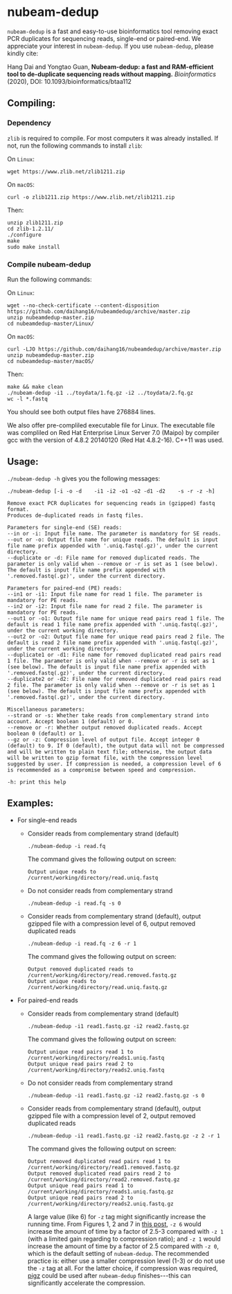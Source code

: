 # nubeam-dedup
`nubeam-dedup` is a fast and easy-to-use bioinformatics tool removing exact PCR duplicates for sequencing reads, single-end or paired-end. We appreciate your interest in `nubeam-dedup`. If you use `nubeam-dedup`, please kindly cite:

Hang Dai and Yongtao Guan, **Nubeam-dedup: a fast and RAM-efficient tool to de-duplicate sequencing reads without mapping.** *Bioinformatics* (2020), DOI: 10.1093/bioinformatics/btaa112

## Compiling:
### Dependency
`zlib` is required to compile. For most computers it was already installed. If not, run the following commands to install `zlib`:

On `Linux`:
```Shell
wget https://www.zlib.net/zlib1211.zip
```
On `macOS`:
```Shell
curl -o zlib1211.zip https://www.zlib.net/zlib1211.zip
```
Then:
```Shell
unzip zlib1211.zip
cd zlib-1.2.11/
./configure
make
sudo make install
```
### Compile nubeam-dedup
Run the following commands:

On `Linux`:
```Shell
wget --no-check-certificate --content-disposition https://github.com/daihang16/nubeamdedup/archive/master.zip
unzip nubeamdedup-master.zip
cd nubeamdedup-master/Linux/
```
On `macOS`:
```Shell
curl -LJO https://github.com/daihang16/nubeamdedup/archive/master.zip
unzip nubeamdedup-master.zip
cd nubeamdedup-master/macOS/
```
Then:
```Shell
make && make clean
./nubeam-dedup -i1 ../toydata/1.fq.gz -i2 ../toydata/2.fq.gz
wc -l *.fastq
```

You should see both output files have 276884 lines.

We also offer pre-compliled executable file for Linux. The executable file was compliled on Red Hat Enterprise Linux Server 7.0 (Maipo) by compiler gcc with the version of 4.8.2 20140120 (Red Hat 4.8.2-16). C++11 was used.

## Usage:
`./nubeam-dedup -h` gives you the following messages:
```
./nubeam-dedup [-i -o -d    -i1 -i2 -o1 -o2 -d1 -d2    -s -r -z -h]

Remove exact PCR duplicates for sequencing reads in (gzipped) fastq format.
Produces de-duplicated reads in fastq files.

Parameters for single-end (SE) reads:
--in or -i: Input file name. The parameter is mandatory for SE reads.
--out or -o: Output file name for unique reads. The default is input file name prefix appended with '.uniq.fastq(.gz)', under the current directory.
--duplicate or -d: File name for removed duplicated reads. The parameter is only valid when --remove or -r is set as 1 (see below). The default is input file name prefix appended with '.removed.fastq(.gz)', under the current directory.

Parameters for paired-end (PE) reads:
--in1 or -i1: Input file name for read 1 file. The parameter is mandatory for PE reads.
--in2 or -i2: Input file name for read 2 file. The parameter is mandatory for PE reads.
--out1 or -o1: Output file name for unique read pairs read 1 file. The default is read 1 file name prefix appended with '.uniq.fastq(.gz)', under the current working directory.
--out2 or -o2: Output file name for unique read pairs read 2 file. The default is read 2 file name prefix appended with '.uniq.fastq(.gz)', under the current working directory.
--duplicate1 or -d1: File name for removed duplicated read pairs read 1 file. The parameter is only valid when --remove or -r is set as 1 (see below). The default is input file name prefix appended with '.removed.fastq(.gz)', under the current directory.
--duplicate2 or -d2: File name for removed duplicated read pairs read 2 file. The parameter is only valid when --remove or -r is set as 1 (see below). The default is input file name prefix appended with '.removed.fastq(.gz)', under the current directory.

Miscellaneous parameters:
--strand or -s: Whether take reads from complementary strand into account. Accept boolean 1 (default) or 0.
--remove or -r: Whether output removed duplicated reads. Accept boolean 0 (default) or 1.
--gz or -z: Compression level of output file. Accept integer 0 (default) to 9. If 0 (default), the output data will not be compressed and will be written to plain text file; otherwise, the output data will be written to gzip format file, with the compression level suggested by user. If compression is needed, a compression level of 6 is recommended as a compromise between speed and compression.

-h: print this help
```
## Examples:
- For single-end reads
  - Consider reads from complementary strand (default)
  
    ```Shell
    ./nubeam-dedup -i read.fq
    ```
    
    The command gives the following output on screen:
    
    ```
    Output unique reads to /current/working/directory/read.uniq.fastq
    ```
  - Do not consider reads from complementary strand
    
    ```Shell
    ./nubeam-dedup -i read.fq -s 0
    ```
  - Consider reads from complementary strand (default), output gzipped file with a compression level of 6, output removed duplicated reads 
  
    ```Shell
    ./nubeam-dedup -i read.fq -z 6 -r 1
    ```
    
    The command gives the following output on screen:
    
    ```
    Output removed duplicated reads to /current/working/directory/read.removed.fastq.gz    
    Output unique reads to /current/working/directory/read.uniq.fastq.gz
    ```

- For paired-end reads
  - Consider reads from complementary strand (default)
  
    ```Shell
    ./nubeam-dedup -i1 read1.fastq.gz -i2 read2.fastq.gz
    ```
    
    The command gives the following output on screen:
    
    ```
    Output unique read pairs read 1 to /current/working/directory/reads1.uniq.fastq    
    Output unique read pairs read 2 to /current/working/directory/reads2.uniq.fastq
    ```
  - Do not consider reads from complementary strand
  
    ```Shell
    ./nubeam-dedup -i1 read1.fastq.gz -i2 read2.fastq.gz -s 0
    ```
  - Consider reads from complementary strand (default), output gzipped file with a compression level of 2, output removed duplicated reads
  
    ```Shell
    ./nubeam-dedup -i1 read1.fastq.gz -i2 read2.fastq.gz -z 2 -r 1
    ```
    
    The command gives the following output on screen:
    
    ```
    Output removed duplicated read pairs read 1 to /current/working/directory/read1.removed.fastq.gz
    Output removed duplicated read pairs read 2 to /current/working/directory/read2.removed.fastq.gz    
    Output unique read pairs read 1 to /current/working/directory/reads1.uniq.fastq.gz    
    Output unique read pairs read 2 to /current/working/directory/reads2.uniq.fastq.gz
    ```
    
    A large value (like 6) for `-z` tag might significantly increase the running time. From Figures 1, 2 and 7 in [this post](https://clearlinux.org/news-blogs/linux-os-data-compression-options-comparing-behavior), `-z 6` would increase the amount of time by a factor of 2.5-3 compared with `-z 1` (with a limited gain regarding to compression ratio); and `-z 1` would increase the amount of time by a factor of 2.5 compared with `-z 0`, which is the default setting of `nubeam-dedup`. The recommended practice is: either use a smaller compression level (1-3) or do not use the `-z` tag at all. For the latter choice, if compression was required, [pigz](https://zlib.net/pigz/) could be used after `nubeam-dedup` finishes---this can significantly accelerate the compression.
